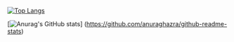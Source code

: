[![Top Langs](https://github-readme-stats.vercel.app/api/top-langs/?username={keita1008})](https://github.com/anuraghazra/github-readme-stats)

[![Anurag's GitHub stats](https://github-readme-stats.vercel.app/api?username={keita1008})]
(https://github.com/anuraghazra/github-readme-stats)
